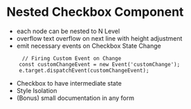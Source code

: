 # Nested Checkbox Component 

- each node can be nested to N Level 
- overflow text overflow on next line with height adjustment   
- emit necessary events on Checkbox State Change 

```
     // Firing Custom Event on Change
    const customChangeEvent = new Event('customChange');
    e.target.dispatchEvent(customChangeEvent);

```



-  Checkbox to have intermediate state
- Style Isolation
- (Bonus) small documentation in any form


